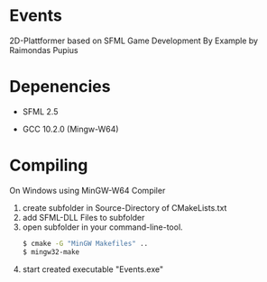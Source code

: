 Events
=========

2D-Plattformer based on SFML Game Development By Example by Raimondas Pupius

Depenencies
=================
- SFML 2.5

- GCC 10.2.0 (Mingw-W64)

Compiling
=================

On Windows using MinGW-W64 Compiler
1. create subfolder in Source-Directory of CMakeLists.txt
2. add SFML-DLL Files to subfolder
2. open subfolder in your command-line-tool. 
   ```bash
   $ cmake -G "MinGW Makefiles" ..
   $ mingw32-make
   ```
3. start created executable "Events.exe"